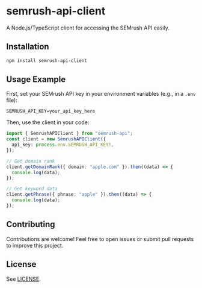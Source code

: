 # semrush-api-client

A Node.js/TypeScript client for accessing the SEMrush API easily.

## Installation

```sh
npm install semrush-api-client
```

## Usage Example

First, set your SEMrush API key in your environment variables (e.g., in a `.env` file):

```
SEMRUSH_API_KEY=your_api_key_here
```

Then, use the client in your code:

```ts
import { SemrushAPIClient } from "semrush-api";
const client = new SemrushAPIClient({
  api_key: process.env.SEMRUSH_API_KEY!,
});

// Get domain rank
client.getDomainRank({ domain: "apple.com" }).then((data) => {
  console.log(data);
});

// Get keyword data
client.getPhrase({ phrase: "apple" }).then((data) => {
  console.log(data);
});
```

## Contributing

Contributions are welcome! Feel free to open issues or submit pull requests to improve this project.

## License

See [LICENSE](LICENSE).
